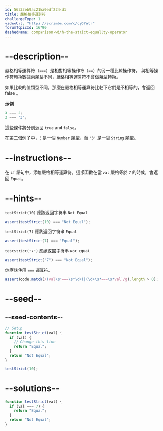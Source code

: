 ```yaml
---
id: 56533eb9ac21ba0edf2244d1
title: 嚴格相等運算符
challengeType: 1
videoUrl: "https://scrimba.com/c/cy87atr"
forumTopicId: 16790
dashedName: comparison-with-the-strict-equality-operator
---
```


# --description--

嚴格相等運算符（`===`）是相對相等操作符（`==`）的另一種比較操作符。 與相等操作符轉換數據兩類型不同，嚴格相等運算符不會做類型轉換。

如果比較的值類型不同，那麼在嚴格相等運算符比較下它們是不相等的，會返回 false 。

**示例**

```js
3 === 3;
3 === "3";
```

這些條件將分別返回 `true` and `false`。

在第二個例子中，`3` 是一個 `Number` 類型，而 `'3'` 是一個 `String` 類型。

# --instructions--

在 `if` 語句中，添加嚴格相等運算符，這樣函數在當 `val` 嚴格等於 `7` 的時候，會返回 `Equal`。

# --hints--

`testStrict(10)` 應該返回字符串 `Not Equal`

```js
assert(testStrict(10) === "Not Equal");
```

`testStrict(7)` 應該返回字符串 `Equal`

```js
assert(testStrict(7) === "Equal");
```

`testStrict("7")` 應該返回字符串 `Not Equal`

```js
assert(testStrict("7") === "Not Equal");
```

你應該使用 `===` 運算符。

```js
assert(code.match(/(val\s*===\s*\d+)|(\d+\s*===\s*val)/g).length > 0);
```

# --seed--

## --seed-contents--

```js
// Setup
function testStrict(val) {
  if (val) {
    // Change this line
    return "Equal";
  }
  return "Not Equal";
}

testStrict(10);
```

# --solutions--

```js
function testStrict(val) {
  if (val === 7) {
    return "Equal";
  }
  return "Not Equal";
}
```
